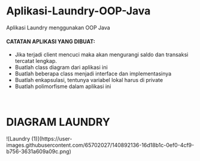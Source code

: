 # Aplikasi-Laundry-OOP-Java
Aplikasi Laundry menggunakan OOP Java

<h4>CATATAN APLIKASI YANG DIBUAT:</h4>
<ul>
<li>Jika terjadi client mencuci maka akan mengurangi saldo dan transaksi tercatat lengkap.</li>
<li> Buatlah class diagram dari aplikasi ini</li>
<li> Buatlah beberapa class menjadi interface dan implementasinya</li>
<li> Buatlah enkapsulasi, tentunya variabel lokal harus di private</li>
<li> Buatlah polimorfisme dalam aplikasi ini</li>
</ul>

<br>
<h1>DIAGRAM LAUNDRY</h1>
![Laundry (1)](https://user-images.githubusercontent.com/65702027/140892136-16d18b1c-0ef0-4cf9-b756-3631a609a09c.png)
